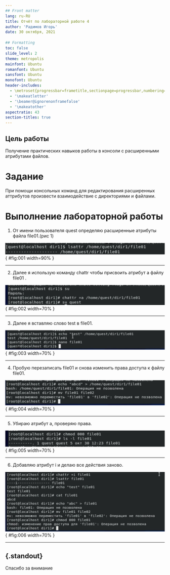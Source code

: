 ```yaml
---
## Front matter
lang: ru-RU
title: Отчёт по лабораторной работе 4
author: 'Радимов Игорь'
date: 30 октября, 2021

## Formatting
toc: false
slide_level: 2
theme: metropolis
mainfont: Ubuntu
romanfont: Ubuntu
sansfont: Ubuntu
monofont: Ubuntu
header-includes:
  - \metroset{progressbar=frametitle,sectionpage=progressbar,numbering=fraction}
  - '\makeatletter'
  - '\beamer@ignorenonframefalse'
  - '\makeatother'
aspectratio: 43
section-titles: true
---
```


## Цель работы

Получение практических навыков работы в консоли с расширенными атрибутами файлов.

# Задание

При помощи консольных команд для редактирования расширенных аттрибутов произвести взаимодействие с директориями и файлами.

# Выполнение лабораторной работы

1. От имени пользователя quest определяю расширенные атрибуты файла file01.(рис 1)

![рис.1. Команда lsattr. Проверка аттрибутов. ](images/1.jpg){ #fig:001 width=90% }

---

2. Далее я использую команду chattr чтобы присвоить атрибут а файлу file01 .

![рис.2. Присвоение атрибута а.](images/2.jpg){ #fig:002 width=70% }

---

3. Далее я вставляю слово test в file01.

![рис.3. Запись в файл.](images/3.jpg){ #fig:003 width=70% }

---

4. Пробую перезаписать file01 и снова изменить права доступа к файлу file01.

![рис.4. Перезапись и смена доступа.](images/4.jpg){ #fig:004 width=70% }

---

5. Убираю атрибут а, проверяю права.

![рис.5. Удаление аттрибута а.](images/5.jpg){ #fig:005 width=70% }

---

6. Добавляю атрибут i и делаю все действия заново.

![рис.6. Действия с атрибутом i.](images/6.jpg){ #fig:006 width=70% }

---

## {.standout}

Спасибо за внимание
